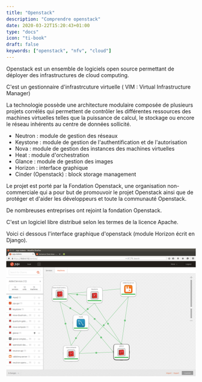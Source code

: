 ```yaml
---
title: "Openstack"
description: "Comprendre openstack"
date: 2020-03-22T15:20:43+01:00
type: "docs"
icon: "ti-book"
draft: false
keywords: ["openstack", "nfv", "cloud"]
---
```


Openstack est un ensemble de logiciels open source permettant de déployer des infrastructures de cloud computing. 

C'est un gestionnaire d'infrastrcuture virtuelle ( VIM : Virtual Infrastructure Manager)

La technologie possède une architecture modulaire composée de plusieurs projets corrélés qui permettent de contrôler les différentes ressources des machines virtuelles telles que la puissance de calcul, le stockage ou encore le réseau inhérents au centre de données sollicité. 

* Neutron : module de gestion des réseaux
* Keystone : module de gestion de l'authentification et de l'autorisation 
* Nova : module de gestion des instances des machines virtuelles
* Heat : module d'orchestration
* Glance : module de gestion des images
* Horizon : interface graphique
* Cinder (Openstack) : block storage management

Le projet est porté par la Fondation Openstack, une organisation non-commerciale qui a pour but de promouvoir le projet Openstack ainsi que de protéger et d'aider les développeurs et toute la communauté Openstack. 

De nombreuses entreprises ont rejoint la fondation Openstack.

C'est un logiciel libre distribué selon les termes de la licence Apache.

Voici ci dessous l'interface graphique d'openstack (module Horizon écrit en Django).

![openstack](openstack_gui.png)
